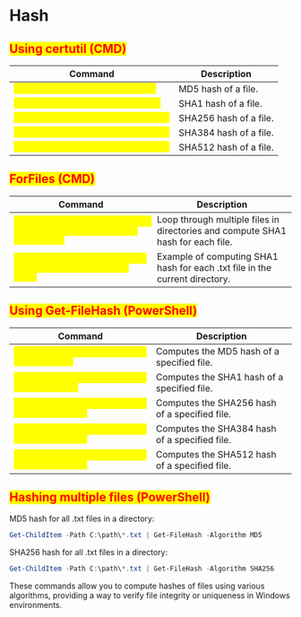# Hash

## <mark style="color:red;">Using certutil (CMD)</mark>

<table data-header-hidden data-full-width="true"><thead><tr><th>Command</th><th>Description</th></tr></thead><tbody><tr><td><mark style="color:yellow;"><code>certutil -hashfile file.txt MD5</code></mark></td><td>MD5 hash of a file.</td></tr><tr><td><mark style="color:yellow;"><code>certutil -hashfile file.txt SHA1</code></mark></td><td>SHA1 hash of a file.</td></tr><tr><td><mark style="color:yellow;"><code>certutil -hashfile file.txt SHA256</code></mark></td><td>SHA256 hash of a file.</td></tr><tr><td><mark style="color:yellow;"><code>certutil -hashfile file.txt SHA384</code></mark></td><td>SHA384 hash of a file.</td></tr><tr><td><mark style="color:yellow;"><code>certutil -hashfile file.txt SHA512</code></mark></td><td>SHA512 hash of a file.</td></tr></tbody></table>

## <mark style="color:red;">ForFiles (CMD)</mark>

<table data-header-hidden data-full-width="true"><thead><tr><th>Command</th><th>Description</th></tr></thead><tbody><tr><td><mark style="color:yellow;"><code>forfiles /m &#x3C;file_pattern> /c "cmd /c certutil -hashfile @file SHA1"</code></mark></td><td>Loop through multiple files in directories and compute SHA1 hash for each file.</td></tr><tr><td><mark style="color:yellow;"><code>forfiles /m *.txt /c "cmd /c certutil -hashfile @file SHA1"</code></mark></td><td>Example of computing SHA1 hash for each .txt file in the current directory.</td></tr></tbody></table>

## <mark style="color:red;">Using Get-FileHash (PowerShell)</mark>

<table data-header-hidden data-full-width="true"><thead><tr><th>Command</th><th>Description</th></tr></thead><tbody><tr><td><mark style="color:yellow;"><code>Get-FileHash -Path file.txt -Algorithm MD5</code></mark></td><td>Computes the MD5 hash of a specified file.</td></tr><tr><td><mark style="color:yellow;"><code>Get-FileHash -Path file.txt -Algorithm SHA1</code></mark></td><td>Computes the SHA1 hash of a specified file.</td></tr><tr><td><mark style="color:yellow;"><code>Get-FileHash -Path file.txt -Algorithm SHA256</code></mark></td><td>Computes the SHA256 hash of a specified file.</td></tr><tr><td><mark style="color:yellow;"><code>Get-FileHash -Path file.txt -Algorithm SHA384</code></mark></td><td>Computes the SHA384 hash of a specified file.</td></tr><tr><td><mark style="color:yellow;"><code>Get-FileHash -Path file.txt -Algorithm SHA512</code></mark></td><td>Computes the SHA512 hash of a specified file.</td></tr></tbody></table>

## <mark style="color:red;">Hashing multiple files (PowerShell)</mark>

MD5 hash for all .txt files in a directory:

```powershell
Get-ChildItem -Path C:\path\*.txt | Get-FileHash -Algorithm MD5
```

SHA256 hash for all .txt files in a directory:

```powershell
Get-ChildItem -Path C:\path\*.txt | Get-FileHash -Algorithm SHA256
```

These commands allow you to compute hashes of files using various algorithms, providing a way to verify file integrity or uniqueness in Windows environments.
